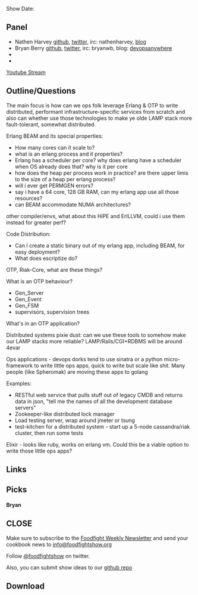 Show Date:  

Panel<a name="panel"></a>
-----

* Nathen Harvey [github](http://github.com/nathenharvey), [twitter](http://twitter.com/nathenharvey), irc: nathenharvey, [blog](http://nathenharvey.com)
* Bryan Berry [github](http://github.com/bryanwb), [twitter](http://twitter.com/bryanwb), irc: bryanwb, blog: [devopsanywhere](http://devopsanywhere.blogspot.com)
* 
*

[Youtube Stream]()


Outline/Questions
-----------------

The main focus is how can we ops folk leverage Erlang & OTP to write distributed, performant infrastructure-specific services from scratch and also can whether use those technologies to make ye olde LAMP stack more fault-tolerant, somewhat distributed.

Erlang BEAM and its special properties:
- How many cores can it scale to?
- what is an erlang process and it properties? 
- Erlang has a scheduler per core? why does erlang have a scheduler when OS already does that? why is it per core
- how does the heap per process work in practice? are there upper limis to the size of a heap per erlang process?
- will i ever get PERMGEN errors?
- say i have a 64 core, 128 GB RAM, can my erlang app use all those resources?
- can BEAM accommodate NUMA architectures?

other compiler/envs, what about this HiPE and ErlLLVM, could i use them instead for greater perf?

Code Distribution: 
- Can I create a static binary out of my erlang app, including BEAM, for easy deployment?  
- What does escriptize do?

OTP, Riak-Core, what are these things? 

What is an OTP behaviour?
- Gen_Server
- Gen_Event
- Gen_FSM
- supervisors, supervision trees

What's in an OTP application?


Distributed systems pixie dust: can we use these tools to somehow make our LAMP stacks more reliable? LAMP/Rails/CGI+RDBMS will be around 4evar

Ops applications - devops dorks tend to use sinatra or a python micro-framework to write little ops apps, quick to write but scale like shit. Many people (like Spheromak) are moving these apps to golang

Examples:
- RESTful web service that pulls stuff out of legacy CMDB and returns data in json, "tell me the names of all the development database servers"
- Zookeeper-like distributed lock manager
- Load testing server, wrap around jmeter or tsung
- test-kitchen for a distributed system - start up a 5-node cassandra/riak cluster, then run some tests

Elixir - looks like ruby, works on erlang vm. Could this be a viable option to write those little ops apps? 
					  

Links
-----


Picks<a name="picks"></a>
-----

#### Bryan  




CLOSE
-----

Make sure to subscribe to the [Foodfight Weekly Newsletter](http://bit.ly/ffsmail) and send your cookbook
news to info@foodfightshow.org

Follow [@foodfightshow](http://twitter.com/foodfightshow) on twitter.

Also, you can submit show ideas to our [github repo](https://github.com/foodfight/showz)



Download
--------
